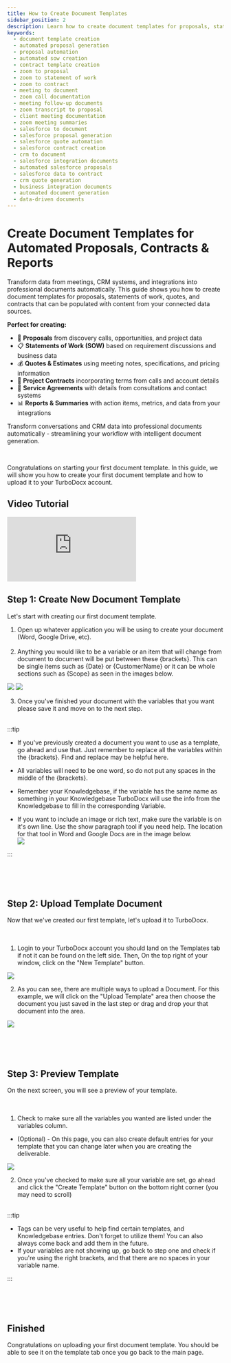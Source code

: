```yaml
---
title: How to Create Document Templates
sidebar_position: 2
description: Learn how to create document templates for proposals, statements of work, quotes, and contracts that automatically populate with data from meetings, CRM systems, and business integrations.
keywords:
  - document template creation
  - automated proposal generation
  - proposal automation
  - automated sow creation
  - contract template creation
  - zoom to proposal
  - zoom to statement of work
  - zoom to contract
  - meeting to document
  - zoom call documentation
  - meeting follow-up documents
  - zoom transcript to proposal
  - client meeting documentation
  - zoom meeting summaries
  - salesforce to document
  - salesforce proposal generation
  - salesforce quote automation
  - salesforce contract creation
  - crm to document
  - salesforce integration documents
  - automated salesforce proposals
  - salesforce data to contract
  - crm quote generation
  - business integration documents
  - automated document generation
  - data-driven documents
---
```


# Create Document Templates for Automated Proposals, Contracts & Reports

Transform data from meetings, CRM systems, and integrations into professional documents automatically. This guide shows you how to create document templates for proposals, statements of work, quotes, and contracts that can be populated with content from your connected data sources.

**Perfect for creating:**
- 📄 **Proposals** from discovery calls, opportunities, and project data
- 📋 **Statements of Work (SOW)** based on requirement discussions and business data
- 💰 **Quotes & Estimates** using meeting notes, specifications, and pricing information
- 📝 **Project Contracts** incorporating terms from calls and account details
- 🤝 **Service Agreements** with details from consultations and contact systems
- 📊 **Reports & Summaries** with action items, metrics, and data from your integrations

Transform conversations and CRM data into professional documents automatically - streamlining your workflow with intelligent document generation.

<br/>

Congratulations on starting your first document template. In this guide, we will show you how to create your first document template and how to upload it to your TurboDocx account.

## Video Tutorial

<div style={{position: 'relative', paddingBottom: '56.25%', height: 0, overflow: 'hidden', maxWidth: '100%'}}>
  <iframe 
    src="https://www.youtube.com/embed/IVzmBtHGunQ?si=8u94sDfO5zEFOxUE" 
    title="YouTube video player" 
    frameborder="0" 
    allow="accelerometer; autoplay; clipboard-write; encrypted-media; gyroscope; picture-in-picture; web-share" 
    referrerpolicy="strict-origin-when-cross-origin" 
    allowfullscreen
    style={{position: 'absolute', top: 0, left: 0, width: '100%', height: '100%'}}
  ></iframe>
</div>

## Step 1: Create New Document Template

Let's start with creating our first document template. <br />

1. Open up whatever application you will be using to create your document (Word, Google Drive, etc).
<br/><br/>
2. Anything you would like to be a variable or an item that will change from document to document will be put between these {brackets}. This can be single items such as {Date} or {CustomerName} or it can be whole sections such as {Scope} as seen in the images below.

![](/img/how_to_create_a_template/CreatingATemplateDoc1Title.PNG)
![](/img/how_to_create_a_template/CreatingATemplateDoc2Title.PNG)

3. Once you've finished your document with the variables that you want please save it and move on to the next step.
<br /><br />

:::tip

- If you've previously created a document you want to use as a template, go ahead and use that. Just remember to replace all the variables within the {brackets}. Find and replace may be helpful here.

- All variables will need to be one word, so do not put any spaces in the middle of the {brackets}.

- Remember your Knowledgebase, if the variable has the same name as something in your Knowledgebase TurboDocx will use the info from the Knowledgebase to fill in the corresponding Variable.

- If you want to include an image or rich text, make sure the variable is on it's own line. Use the show paragraph tool if you need help. The location for that tool in Word and Google Docs are in the image below.  
![](/img/how_to_create_a_template/paragraphtool.png)

:::

<br/><br/><br/>

## Step 2: Upload Template Document

Now that we've created our first template, let's upload it to TurboDocx.<br/><br/><br/>

1. Login to your TurboDocx account you should land on the Templates tab if not it can be found on the left side. Then, On the top right of your window, click on the "New Template" button.

![](/img/how_to_create_a_template/newtemp.png)

2. As you can see, there are multiple ways to upload a Document. For this example, we will click on the "Upload Template" area then choose the document you just saved in the last step or drag and drop your that document into the area.

![](/img/how_to_create_a_template/step_1.png)

<br/><br/><br/>

## Step 3: Preview Template

On the next screen, you will see a preview of your template.<br/><br/><br/>

1. Check to make sure all the variables you wanted are listed under the variables column.
- (Optional) - On this page, you can also create default entries for your template that you can change later when you are creating the deliverable.

![](/img/how_to_create_a_template/step_3.png)

2. Once you've checked to make sure all your variable are set, go ahead and click the "Create Template" button on the bottom right corner (you may need to scroll)
<br/><br/>

:::tip

- Tags can be very useful to help find certain templates, and Knowledgebase entries. Don't forget to utilize them! You can also always come back and add them in the future.
- If your variables are not showing up, go back to step one and check if you're using the right brackets, and that there are no spaces in your variable name.

:::

<br/><br/><br/>

## Finished

Congratulations on uploading your first document template. You should be able to see it on the template tab once you go back to the main page.
